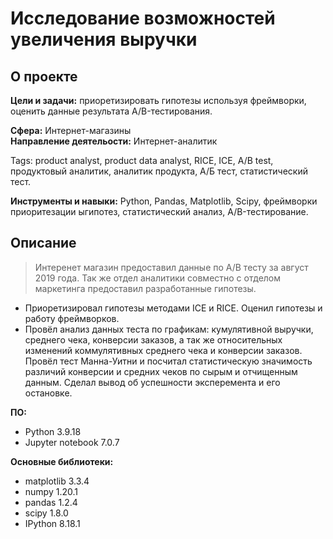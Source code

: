 # Исследование возможностей увеличения выручки

## О проекте
**Цели и задачи:** приоретизировать гипотезы используя фреймворки, оценить данные результата A/B-тестирования.

**Сфера:** Интернет-магазины\
**Направление деятельости:** Интернет-аналитик

Tags: product analyst, product data analyst, RICE, ICE, A/B test, продуктовый аналитик, аналитик продукта, А/Б тест, статистический тест.

**Инструменты и навыки:** Python, Pandas, Matplotlib, Scipy, фреймворки приоритезации ыгипотез, статистический анализ, A/B-тестирование.

## Описание
>Интеренет магазин предоставил данные по A/B тесту за август 2019 года. Так же отдел аналитики совместно с отделом маркетинга предоставил разработанные гипотезы.

- Приоретизировал гипотезы методами ICE и RICE. Оценил гипотезы и работу фреймворков.
- Провёл анализ данных теста по графикам: кумулятивной выручки, среднего чека, конверсии заказов, а так же относительных изменений коммулятивных среднего чека и конверсии заказов. Провёл тест Манна-Уитни и посчитал статистическую значимость различий конверсии и средних чеков по сырым и отчищенным данным. Сделал вывод об успешности эксперемента и его остановке.

**ПО:**
+ Python 3.9.18
+ Jupyter notebook 7.0.7

**Основные библиотеки:**
- matplotlib 3.3.4
- numpy 1.20.1
- pandas 1.2.4
- scipy 1.8.0
- IPython 8.18.1 